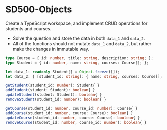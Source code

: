 # SD500-Objects
Create a TypeScript workspace, and implement CRUD operations for students and courses. 
* Solve the question and store the data in both `data_1` and `data_2`.
* All of the functions should not mutate `data_1` and `data_2`, but rather make the changes in immutable way.

```typescript
type Course = { id: number, title: string, description: string; };
type Student = { id: number, name: string, courses: Course[]; };

let data_1: readonly Student[] = Object.freeze([]);
let data_2: { [student_id: string]: { name: string, courses: Course[]; }; } = Object.freeze({});

getStudent(student_id: number): Student{ }
addStudent(student: Student): boolean{ }
updateStudent(student: Student): boolean{ }
removeStudent(student_id: number): boolean{ }

getCourse(student_id: number, course_id: number): Course{ }
addCourse(student_id: number, course: Course): boolean{ }
updateCourse(student_id: number, course: Course): boolean{ }
removeCourse(student_id: number, course_id: number): boolean{ }
```
